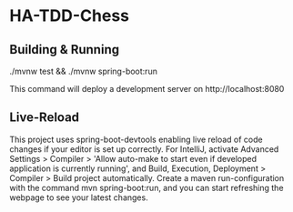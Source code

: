 # HA-TDD-Chess

## Building & Running
./mvnw test && ./mvnw spring-boot:run

This command will deploy a development server on http://localhost:8080

## Live-Reload
This project uses spring-boot-devtools enabling live reload of code changes if your editor is set up correctly.
For IntelliJ, activate Advanced Settings > Compiler > 'Allow auto-make to start even if developed application is currently running', and Build, Execution, Deployment > Compiler > Build project automatically.
Create a maven run-configuration with the command mvn spring-boot:run, and you can start refreshing the webpage to see your latest changes.
